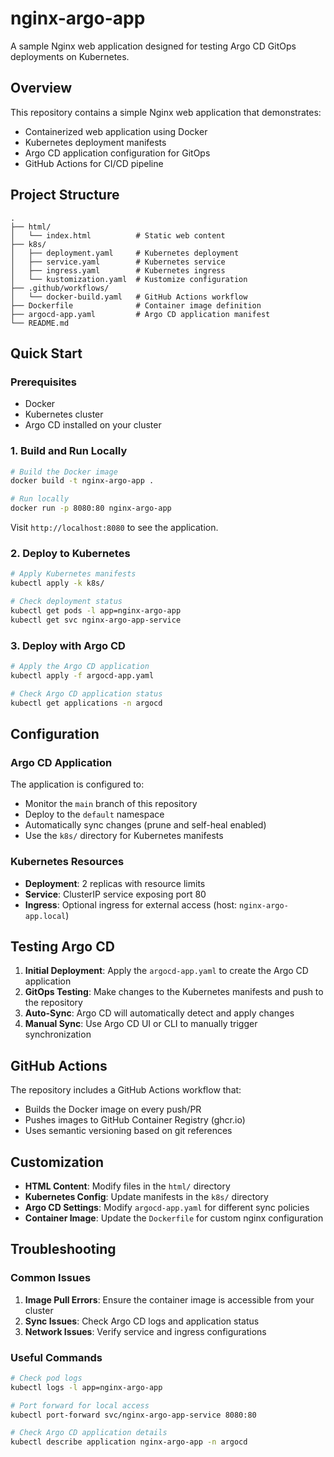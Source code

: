 # nginx-argo-app

A sample Nginx web application designed for testing Argo CD GitOps deployments on Kubernetes.

## Overview

This repository contains a simple Nginx web application that demonstrates:
- Containerized web application using Docker
- Kubernetes deployment manifests
- Argo CD application configuration for GitOps
- GitHub Actions for CI/CD pipeline

## Project Structure

```
.
├── html/
│   └── index.html          # Static web content
├── k8s/
│   ├── deployment.yaml     # Kubernetes deployment
│   ├── service.yaml        # Kubernetes service
│   ├── ingress.yaml        # Kubernetes ingress
│   └── kustomization.yaml  # Kustomize configuration
├── .github/workflows/
│   └── docker-build.yaml   # GitHub Actions workflow
├── Dockerfile              # Container image definition
├── argocd-app.yaml         # Argo CD application manifest
└── README.md
```

## Quick Start

### Prerequisites

- Docker
- Kubernetes cluster
- Argo CD installed on your cluster

### 1. Build and Run Locally

```bash
# Build the Docker image
docker build -t nginx-argo-app .

# Run locally
docker run -p 8080:80 nginx-argo-app
```

Visit `http://localhost:8080` to see the application.

### 2. Deploy to Kubernetes

```bash
# Apply Kubernetes manifests
kubectl apply -k k8s/

# Check deployment status
kubectl get pods -l app=nginx-argo-app
kubectl get svc nginx-argo-app-service
```

### 3. Deploy with Argo CD

```bash
# Apply the Argo CD application
kubectl apply -f argocd-app.yaml

# Check Argo CD application status
kubectl get applications -n argocd
```

## Configuration

### Argo CD Application

The application is configured to:
- Monitor the `main` branch of this repository
- Deploy to the `default` namespace
- Automatically sync changes (prune and self-heal enabled)
- Use the `k8s/` directory for Kubernetes manifests

### Kubernetes Resources

- **Deployment**: 2 replicas with resource limits
- **Service**: ClusterIP service exposing port 80
- **Ingress**: Optional ingress for external access (host: `nginx-argo-app.local`)

## Testing Argo CD

1. **Initial Deployment**: Apply the `argocd-app.yaml` to create the Argo CD application
2. **GitOps Testing**: Make changes to the Kubernetes manifests and push to the repository
3. **Auto-Sync**: Argo CD will automatically detect and apply changes
4. **Manual Sync**: Use Argo CD UI or CLI to manually trigger synchronization

## GitHub Actions

The repository includes a GitHub Actions workflow that:
- Builds the Docker image on every push/PR
- Pushes images to GitHub Container Registry (ghcr.io)
- Uses semantic versioning based on git references

## Customization

- **HTML Content**: Modify files in the `html/` directory
- **Kubernetes Config**: Update manifests in the `k8s/` directory
- **Argo CD Settings**: Modify `argocd-app.yaml` for different sync policies
- **Container Image**: Update the `Dockerfile` for custom nginx configuration

## Troubleshooting

### Common Issues

1. **Image Pull Errors**: Ensure the container image is accessible from your cluster
2. **Sync Issues**: Check Argo CD logs and application status
3. **Network Issues**: Verify service and ingress configurations

### Useful Commands

```bash
# Check pod logs
kubectl logs -l app=nginx-argo-app

# Port forward for local access
kubectl port-forward svc/nginx-argo-app-service 8080:80

# Check Argo CD application details
kubectl describe application nginx-argo-app -n argocd
```
